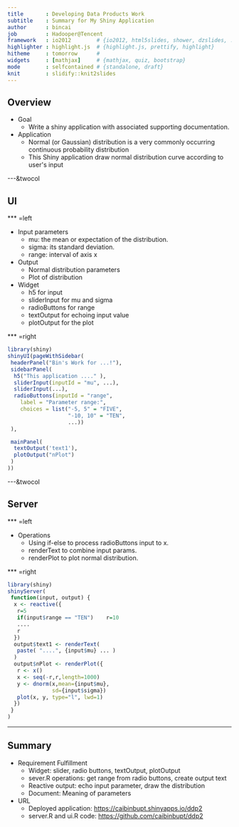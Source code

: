 ```yaml
---
title       : Developing Data Products Work
subtitle    : Summary for My Shiny Application
author      : bincai
job         : Hadooper@Tencent
framework   : io2012        # {io2012, html5slides, shower, dzslides, ...}
highlighter : highlight.js  # {highlight.js, prettify, highlight}
hitheme     : tomorrow      #
widgets     : [mathjax]     # {mathjax, quiz, bootstrap}
mode        : selfcontained # {standalone, draft}
knit        : slidify::knit2slides
---
```


## Overview
- Goal
  - Write a shiny application with associated supporting documentation.
- Application
  - Normal (or Gaussian) distribution is a very commonly occurring continuous probability distribution
  - This Shiny application draw normal distribution curve according to user's input

---&twocol
## UI
*** =left
- Input parameters
  - mu: the mean or expectation of the distribution.
  - sigma: its standard deviation.
  - range: interval of axis x
- Output
  - Normal distribution parameters
  - Plot of distribution
- Widget
  - h5 for input
  - sliderInput for mu and sigma
  - radioButtons for range
  - textOutput for echoing input value
  - plotOutput for the plot

*** =right

```r
library(shiny)
shinyUI(pageWithSidebar(
 headerPanel("Bin's Work for ...!"),
 sidebarPanel(
  h5("This application ...." ),
  sliderInput(inputId = "mu", ...),
  sliderInput(...),
  radioButtons(inputId = "range",
    label = "Parameter range:",
    choices = list("-5, 5" = "FIVE",
                   "-10, 10" = "TEN",
                   ...))
 ),

 mainPanel(
  textOutput('text1'),
  plotOutput("nPlot")
 )
))
```


---&twocol
## Server
*** =left
- Operations
  - Using if-else to process radioButtons input to x.
  - renderText to combine input params.
  - renderPlot to plot normal distribution.


*** =right

```r
library(shiny)
shinyServer(
 function(input, output) {
  x <- reactive({      
   r=5
   if(input$range == "TEN")    r=10
   ....
   r
  }) 
  output$text1 <- renderText(
   paste( "....", {input$mu} ... )
  )
  output$nPlot <- renderPlot({ 
   r <- x()
   x <- seq(-r,r,length=1000)
   y <- dnorm(x,mean={input$mu}, 
              sd={input$sigma})
   plot(x, y, type="l", lwd=1)
  })
 }
)
```


---
## Summary
- Requirement Fulfillment
  - Widget: slider, radio buttons, textOutput, plotOutput
  - sever.R operations: get range from radio buttons, create output text
  - Reactive output: echo input parameter, draw the distribution
  - Document: Meaning of parameters
- URL
  - Deployed application: https://caibinbupt.shinyapps.io/ddp2
  - server.R and ui.R code: https://github.com/caibinbupt/ddp2
